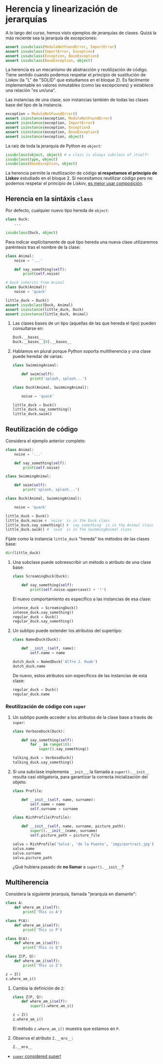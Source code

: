 # Herencia y linearización de jerarquías

A lo largo del curso, hemos visto ejemplos de jerarquías de clases. Quizá la
más reciente sea la jerarquía de excepciones:

```python
assert issubclass(ModuleNotFoundError, ImportError)
assert issubclass(ImportError, Exception)
assert issubclass(Exception, BaseException)
assert issubclass(BaseException, object)
```

La herencia es un mecanismo de abstracción y reutilización de código. Tiene
sentido cuando podemos respetar el principio de sustitución de Liskov (la "L"
de "SOLID" que estudiamos en el bloque 2). Es fácilmente implementable en
valores inmutables (como las excepciones) y establece una relación "es un/una".

Las instancias de una clase, son instancias también de todas las clases
base del tipo de la instancia.

```python
exception = ModuleNotFoundError()
assert isinstance(exception, ModuleNotFoundError)
assert isinstance(exception, ImportError)
assert isinstance(exception, Exception)
assert isinstance(exception, BaseException)
assert isinstance(exception, object)
```

La raíz de toda la jerarquía de Python es `object`:

```python
issubclass(object, object) # a class is always subclass of itself!
issubclass(type, object)
issubclass(BaseException, object)
```

La herencia permite la reutilización de código **si respetamos el principio de
Liskov** estudiado en el bloque 2. Si necesitamos reutilizar código pero no
podemos respetar el principio de Liskov,
[es mejor usar composición](https://stackoverflow.com/questions/49002/prefer-composition-over-inheritance).

## Herencia en la sintáxis `class`

Por defecto, cualquier nuevo tipo hereda de `object`:

```python
class Duck:
    ...

issubclass(Duck, object)
```

Para indicar explícitamente de qué tipo hereda una nueva clase utilizaremos
paréntesis tras el nombre de la clase:

```python
class Animal:
    noise = '...'

    def say_something(self):
        print(self.noise)

# Duck inherits from Animal
class Duck(Animal):
    noise = 'quack'

little_duck = Duck()
assert issubclass(Duck, Animal)
assert isinstance(little_duck, Duck)
assert isinstance(little_duck, Animal)
```

1. Las clases bases de un  tipo (aquellas de las que hereda el tipo) pueden
consultarse en:

    ```python
    Duck.__bases__
    Duck.__bases__[0].__bases__
    ```

2. Hablamos en plural porque Python soporta multiherencia y una clase puede
heredar de varias:

    ```python
    class SwimmingAnimal:

        def swim(self):
            print('splash, splash...')

    class Duck(Animal, SwimmingAnimal):

        noise = 'quack'

    little_duck = Duck()
    little_duck.say_something()
    little_duck.swim()
    ```

## Reutilización de código

Considera el ejemplo anterior completo:

```python
class Animal:
    noise = '...'

    def say_something(self):
        print(self.noise)

class SwimmingAnimal:

    def swim(self):
        print('splash, splash...')

class Duck(Animal, SwimmingAnimal):

    noise = 'quack'

little_duck = Duck()
little_duck.noise # `noise` is in the Duck class
little_duck.say_something() # `say_something` is in the Animal class
little_duck.swim() # `swim` is in the SwimmingAnimal class
```

Fíjate como la instancia `little_duck` "hereda" los métodos de las clases
base:

```python
dir(little_duck)
```

1. Una subclase puede sobreescribir un método o atributo de una clase base:

    ```python
    class ScreamingDuck(Duck):

        def say_something(self):
            print(self.noise.uppercase() + '!')

    ```

    El nuevo comportamiento es específico a las instancias de esa clase:

    ```python
    intense_duck = ScreamingDuck()
    intense_duck.say_something()
    regular_duck = Duck()
    regular_duck.say_something()
    ```

2. Un subtipo puede extender los atributos del supertipo:

    ```python
    class NamedDuck(Duck):

        def __init__(self, name):
            self.name = name

    dutch_duck = NamedDuck('Alfre J. Kwak')
    dutch_duck.name
    ```

    De nuevo, estos atributos son específicos de las instancias de esta clase:

    ```python
    regular_duck = Duck()
    regular_duck.name
    ```

### Reutilización de código con `super`

1. Un subtipo puede acceder a los atributos de la clase base a través
de `super`:

    ```python
    class VerboseDuck(Duck):

        def say_something(self):
            for _ in range(10):
                super().say_something()

    talking_duck = VerboseDuck()
    talking_duck.say_something()
    ```

2. Si una subclase implementa `__init__`, la llamada a `super().__init__`
resulta casi obligatoria, para garantizar la correcta inicialización del
objeto:

    ```python
    class Profile:

        def __init__(self, name, surname):
            self.name = name
            self.surname = surname

    class RichProfile(Profile):

        def __init__(self, name, surname, picture_path):
            super().__init__(name, surname)
            self.picture_path = picture_file

    salva = RichProfile('Salva', 'de la Puente', 'imgs/portrait.jpg')
    salva.name
    salva.surname
    salva.picture_path
    ```

    ¿Qué hubiera pasado de **no llamar** a `super().__init__`?

## Multiherencia

Considera la siguiente jerarquía, llamada "jerarquía en diamante":

```python
class A:
    def where_am_i(self):
        print('This is A')

class P(A):
    def where_am_i(self):
        print('This is P')

class Q(A):
    def where_am_i(self):
        print('This is Q')

class Z(P, Q):
    def where_am_i(self):
        print('This is Z')

z = Z()
z.where_am_i()
```

1. Cambia la definición de `Z`:

    ```python
    class Z(P, Q):
        def where_am_i(self):
            super().where_am_i()

    z = Z()
    z.where_am_i()
    ```

    El método `z.where_am_i()` muestra que estamos en `P`.

2. Observa el atributo `Z.__mro__`:

    ```python
    Z.__mro__
    ```



* [`super` considered super!](https://rhettinger.wordpress.com/2011/05/26/super-considered-super/)